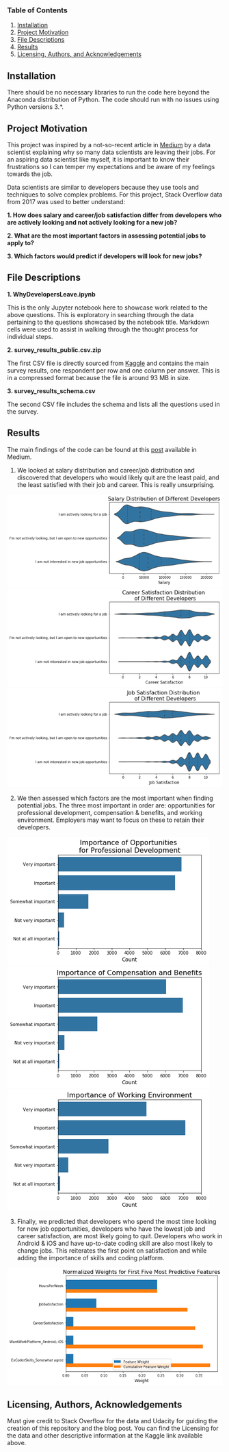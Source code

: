 
### Table of Contents

1. [Installation](#installation)
2. [Project Motivation](#motivation)
3. [File Descriptions](#files)
4. [Results](#results)
5. [Licensing, Authors, and Acknowledgements](#licensing)

## Installation <a name="installation"></a>

There should be no necessary libraries to run the code here beyond the Anaconda distribution of Python.  The code should run with no issues using Python versions 3.*.

## Project Motivation<a name="motivation"></a>

This project was inspired by a not-so-recent article in [Medium](https://towardsdatascience.com/why-so-many-data-scientists-are-leaving-their-jobs-a1f0329d7ea4) by a data scientist explaining why so many data scientists are leaving their jobs. For an aspiring data scientist like myself, it is important to know their frustrations so I can temper my expectations and be aware of my feelings towards the job.

Data scientists are similar to developers because they use tools and techniques to solve complex problems. For this project, Stack Overflow data from 2017 was used to better understand:

**1. How does salary and career/job satisfaction differ from developers who are actively looking and not actively looking for a new job?**

**2. What are the most important factors in assessing potential jobs to apply to?**

**3. Which factors would predict if developers will look for new jobs?**

## File Descriptions <a name="files"></a>

**1. WhyDevelopersLeave.ipynb**

This is the only Jupyter notebook here to showcase work related to the above questions.  This is exploratory in searching through the data pertaining to the questions showcased by the notebook title.  Markdown cells were used to assist in walking through the thought process for individual steps.  

**2. survey_results_public.csv.zip**

The first CSV file is directly sourced from [Kaggle](https://www.kaggle.com/stackoverflow/so-survey-2017) and contains the main survey results, one respondent per row and one column per answer. This is in a compressed format because the file is around 93 MB in size.

**3. survey_results_schema.csv**

The second CSV file includes the schema and lists all the questions used in the survey.

## Results<a name="results"></a>

The main findings of the code can be found at this [post](https://medium.com/@lawrence.sumera/why-so-many-developers-are-leaving-their-jobs-d2ecd9557a88) available in Medium.

1. We looked at salary distribution and career/job distribution and discovered that developers who would likely quit are the least paid, and the least satisfied with their job and career. This is really unsurprising.

<img src='images/JobSeeking_Salary.png'>
<img src='images/JobSeeking_Career.png'>
<img src='images/JobSeeking_Job.png'>

2. We then assessed which factors are the most important when finding potential jobs. The three most important in order are: opportunities for professional development, compensation & benefits, and working environment. Employers may want to focus on these to retain their developers.

<img src='images/Importance_ProfDevel.png'>
<img src='images/Importance_CompBen.png'>
<img src='images/Importance_WorkEnv.png'>

3. Finally, we predicted that developers who spend the most time looking for new job opportunities, developers who have the lowest job and career satisfaction, are most likely going to quit. Developers who work in Android & iOS and have up-to-date coding skill are also most likely to change jobs. This reiterates the first point on satisfaction and while adding the importance of skills and coding platform.

<img src='images/NormalizedWeights.png'>

## Licensing, Authors, Acknowledgements<a name="licensing"></a>

Must give credit to Stack Overflow for the data and Udacity for guiding the creation of this repository and the blog post.  You can find the Licensing for the data and other descriptive information at the Kaggle link available above.

